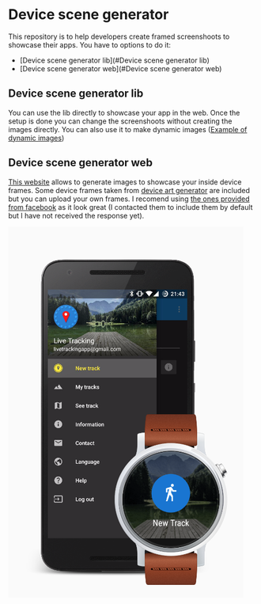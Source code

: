 # Device scene generator

This repository is to help developers create framed screenshoots to showcase their apps. You have to options to do it:
 - [Device scene generator lib](#Device scene generator lib)
 - [Device scene generator web](#Device scene generator web)
 
## Device scene generator lib

You can use the lib directly to showcase your app in the web. Once the setup is done you can change the screenshoots without creating the images directly. You can also use it to make dynamic images ([Example of dynamic images](http://live-tracking.appspot.com/en/index.jsp))

## Device scene generator web

[This website](http://9and3r.github.io/device_scene_generator/device_scene_generator/device_scene_editor.html) allows to generate images to showcase your inside device frames. Some device frames taken from [device art generator](https://developer.android.com/distribute/tools/promote/device-art.html) are included but you can upload your own frames. I recomend using [the ones provided from facebook](http://facebook.design/devices) as it look great (I contacted them to include them by default but I have not received the response yet).

![Generated image example](/examples/img/example_image.png)


